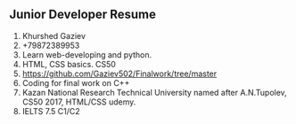 ## Junior Developer Resume

1. Khurshed Gaziev
2. +79872389953
3. Learn web-developing and python.
4. HTML, CSS basics. CS50
5. https://github.com/Gaziev502/Finalwork/tree/master
6. Coding for final work on C++
7. Kazan National Research Technical University named after A.N.Tupolev, CS50 2017, HTML/CSS udemy.
8. IELTS 7.5 C1/C2
